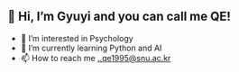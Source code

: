 ## 👋 Hi, I’m Gyuyi and you can call me QE! 
- 👀 I’m interested in Psychology
- 🌱 I’m currently learning Python and AI 
- 📫 How to reach me ..qe1995@snu.ac.kr

<!---
qe1995/qe1995 is a ✨ special ✨ repository because its `README.md` (this file) appears on your GitHub profile.
You can click the Preview link to take a look at your changes.
--->
